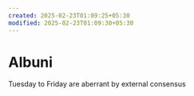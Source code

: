 ```yaml
---
created: 2025-02-23T01:09:25+05:30
modified: 2025-02-23T01:09:30+05:30
---
```


# Albuni

Tuesday to Friday are aberrant by external consensus

